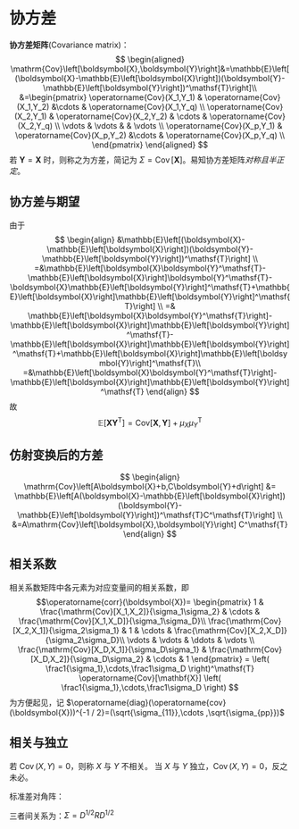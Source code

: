 # 协方差

**协方差矩阵**(Covariance matrix)：
$$
\begin{aligned}
\mathrm{Cov}\left[\boldsymbol{X},\boldsymbol{Y}\right]&=\mathbb{E}\left[(\boldsymbol{X}-\mathbb{E}\left[\boldsymbol{X}\right])(\boldsymbol{Y}-\mathbb{E}\left[\boldsymbol{Y}\right])^\mathsf{T}\right]\\
&=\begin{pmatrix}
    \operatorname{Cov}(X_1,Y_1) & \operatorname{Cov}(X_1,Y_2) &\cdots & \operatorname{Cov}(X_1,Y_q) \\
    \operatorname{Cov}(X_2,Y_1) & \operatorname{Cov}(X_2,Y_2) & \cdots & \operatorname{Cov}(X_2,Y_q) \\
    \vdots & \vdots & & \vdots \\
    \operatorname{Cov}(X_p,Y_1) & \operatorname{Cov}(X_p,Y_2) &\cdots & \operatorname{Cov}(X_p,Y_q) \\
\end{pmatrix}
\end{aligned}
$$
若 $\mathbf{Y}=\mathbf{X}$ 时，则称之为方差，简记为 $\Sigma=\operatorname{Cov}[\mathbf{X}]$。易知协方差矩阵*对称且半正定*。

## 协方差与期望

由于
$$
\begin{align}
&\mathbb{E}\left[(\boldsymbol{X}-\mathbb{E}\left[\boldsymbol{X}\right])(\boldsymbol{Y}-\mathbb{E}\left[\boldsymbol{Y}\right])^\mathsf{T}\right] \\
=&\mathbb{E}\left[\boldsymbol{X}\boldsymbol{Y}^\mathsf{T}-\mathbb{E}\left[\boldsymbol{X}\right]\boldsymbol{Y}^\mathsf{T}-\boldsymbol{X}\mathbb{E}\left[\boldsymbol{Y}\right]^\mathsf{T}+\mathbb{E}\left[\boldsymbol{X}\right]\mathbb{E}\left[\boldsymbol{Y}\right]^\mathsf{T}\right] \\ 
=& \mathbb{E}\left[\boldsymbol{X}\boldsymbol{Y}^\mathsf{T}\right]-\mathbb{E}\left[\boldsymbol{X}\right]\mathbb{E}\left[\boldsymbol{Y}\right]^\mathsf{T}-\mathbb{E}\left[\boldsymbol{X}\right]\mathbb{E}\left[\boldsymbol{Y}\right]^\mathsf{T}+\mathbb{E}\left[\boldsymbol{X}\right]\mathbb{E}\left[\boldsymbol{Y}\right]^\mathsf{T}\\
=&\mathbb{E}\left[\boldsymbol{X}\boldsymbol{Y}^\mathsf{T}\right]-\mathbb{E}\left[\boldsymbol{X}\right]\mathbb{E}\left[\boldsymbol{Y}\right]^\mathsf{T}
\end{align}
$$
故
$$\mathbb{E}\left[\boldsymbol{X}\boldsymbol{Y}^\mathsf{T}\right]=\mathrm{Cov}\left[\boldsymbol{X},\boldsymbol{Y}\right]+\mu_{X}\mu_{Y}^\mathsf{T}$$

## 仿射变换后的方差

$$
\begin{align}
\mathrm{Cov}\left[A\boldsymbol{X}+b,C\boldsymbol{Y}+d\right] &= \mathbb{E}\left[A(\boldsymbol{X}-\mathbb{E}\left[\boldsymbol{X}\right])(\boldsymbol{Y}-\mathbb{E}\left[\boldsymbol{Y}\right])^\mathsf{T}C^\mathsf{T}\right] \\
&=A\mathrm{Cov}\left[\boldsymbol{X},\boldsymbol{Y}\right] C^\mathsf{T}
\end{align}
$$

## 相关系数

相关系数矩阵中各元素为对应变量间的相关系数，即
$$\operatorname{corr}(\boldsymbol{X})=
\begin{pmatrix} 
1 & \frac{\mathrm{Cov}[X_1,X_2]}{\sigma_1\sigma_2} & \cdots & \frac{\mathrm{Cov}[X_1,X_D]}{\sigma_1\sigma_D}\\
\frac{\mathrm{Cov}[X_2,X_1]}{\sigma_2\sigma_1} & 1 & \cdots & \frac{\mathrm{Cov}[X_2,X_D]}{\sigma_2\sigma_D}\\
\vdots & \vdots & \ddots & \vdots \\
\frac{\mathrm{Cov}[X_D,X_1]}{\sigma_D\sigma_1} & \frac{\mathrm{Cov}[X_D,X_2]}{\sigma_D\sigma_2} & \cdots & 1
\end{pmatrix}
= \left( \frac1{\sigma_1},\cdots,\frac1\sigma_D \right)^\mathsf{T} \operatorname{Cov}[\mathbf{X}] \left( \frac1{\sigma_1},\cdots,\frac1\sigma_D \right)
$$
为方便起见，记 $\operatorname{diag}(\operatorname{cov}(\boldsymbol{X}))^{-1 / 2}=(\sqrt{\sigma_{11}},\cdots ,\sqrt{\sigma_{pp}})$

## 相关与独立

若 $\operatorname{Cov}(X,Y)=0$，则称 $X$ 与 $Y$ 不相关。
当 $X$ 与 $Y$ 独立，$\operatorname{Cov}(X,Y)=0$，反之未必。



标准差对角阵：

三者间关系为：$\Sigma=D^{1 / 2}RD^{1 / 2}$